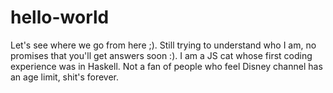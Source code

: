 # hello-world
Let's see where we go from here ;).
Still trying to understand who I am, no promises that you'll get answers soon :).
I am a JS cat whose first coding experience was in Haskell.
Not a fan of people who feel Disney channel has an age limit, shit's forever.
